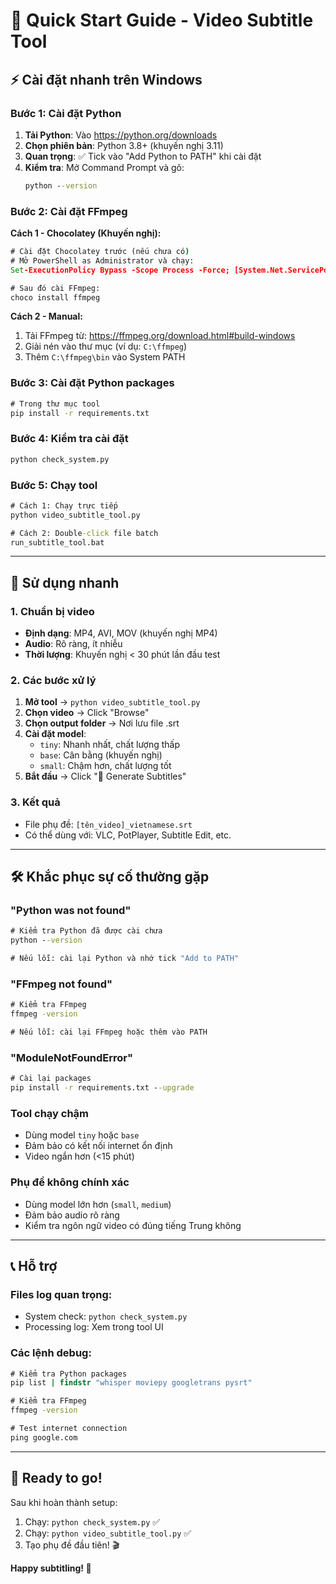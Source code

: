 # 🚀 Quick Start Guide - Video Subtitle Tool

## ⚡ Cài đặt nhanh trên Windows

### Bước 1: Cài đặt Python
1. **Tải Python**: Vào https://python.org/downloads
2. **Chọn phiên bản**: Python 3.8+ (khuyến nghị 3.11)
3. **Quan trọng**: ✅ Tick vào "Add Python to PATH" khi cài đặt
4. **Kiểm tra**: Mở Command Prompt và gõ:
   ```cmd
   python --version
   ```

### Bước 2: Cài đặt FFmpeg
**Cách 1 - Chocolatey (Khuyến nghị):**
```cmd
# Cài đặt Chocolatey trước (nếu chưa có)
# Mở PowerShell as Administrator và chạy:
Set-ExecutionPolicy Bypass -Scope Process -Force; [System.Net.ServicePointManager]::SecurityProtocol = [System.Net.ServicePointManager]::SecurityProtocol -bor 3072; iex ((New-Object System.Net.WebClient).DownloadString('https://community.chocolatey.org/install.ps1'))

# Sau đó cài FFmpeg:
choco install ffmpeg
```

**Cách 2 - Manual:**
1. Tải FFmpeg từ: https://ffmpeg.org/download.html#build-windows
2. Giải nén vào thư mục (ví dụ: `C:\ffmpeg`)
3. Thêm `C:\ffmpeg\bin` vào System PATH

### Bước 3: Cài đặt Python packages
```cmd
# Trong thư mục tool
pip install -r requirements.txt
```

### Bước 4: Kiểm tra cài đặt
```cmd
python check_system.py
```

### Bước 5: Chạy tool
```cmd
# Cách 1: Chạy trực tiếp
python video_subtitle_tool.py

# Cách 2: Double-click file batch
run_subtitle_tool.bat
```

---

## 🎯 Sử dụng nhanh

### 1. Chuẩn bị video
- **Định dạng**: MP4, AVI, MOV (khuyến nghị MP4)
- **Audio**: Rõ ràng, ít nhiễu
- **Thời lượng**: Khuyến nghị < 30 phút lần đầu test

### 2. Các bước xử lý
1. **Mở tool** → `python video_subtitle_tool.py`
2. **Chọn video** → Click "Browse" 
3. **Chọn output folder** → Nơi lưu file .srt
4. **Cài đặt model**:
   - `tiny`: Nhanh nhất, chất lượng thấp
   - `base`: Cân bằng (khuyến nghị)
   - `small`: Chậm hơn, chất lượng tốt
5. **Bắt đầu** → Click "🚀 Generate Subtitles"

### 3. Kết quả
- File phụ đề: `[tên_video]_vietnamese.srt`
- Có thể dùng với: VLC, PotPlayer, Subtitle Edit, etc.

---

## 🛠️ Khắc phục sự cố thường gặp

### "Python was not found"
```cmd
# Kiểm tra Python đã được cài chưa
python --version

# Nếu lỗi: cài lại Python và nhớ tick "Add to PATH"
```

### "FFmpeg not found"
```cmd
# Kiểm tra FFmpeg
ffmpeg -version

# Nếu lỗi: cài lại FFmpeg hoặc thêm vào PATH
```

### "ModuleNotFoundError"
```cmd
# Cài lại packages
pip install -r requirements.txt --upgrade
```

### Tool chạy chậm
- Dùng model `tiny` hoặc `base`
- Đảm bảo có kết nối internet ổn định
- Video ngắn hơn (<15 phút)

### Phụ đề không chính xác
- Dùng model lớn hơn (`small`, `medium`)
- Đảm bảo audio rõ ràng
- Kiểm tra ngôn ngữ video có đúng tiếng Trung không

---

## 📞 Hỗ trợ

### Files log quan trọng:
- System check: `python check_system.py`
- Processing log: Xem trong tool UI

### Các lệnh debug:
```cmd
# Kiểm tra Python packages
pip list | findstr "whisper moviepy googletrans pysrt"

# Kiểm tra FFmpeg
ffmpeg -version

# Test internet connection
ping google.com
```

---

## 🎉 Ready to go!

Sau khi hoàn thành setup:
1. Chạy: `python check_system.py` ✅
2. Chạy: `python video_subtitle_tool.py` ✅  
3. Tạo phụ đề đầu tiên! 🎬

**Happy subtitling! 🚀** 